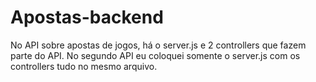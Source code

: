 # Apostas-backend

No API sobre apostas de jogos, há o server.js e 2 controllers que fazem parte do API.
No segundo API eu coloquei somente o server.js com os controllers tudo no mesmo arquivo.
